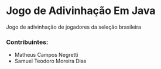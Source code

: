 # Jogo de Adivinhação Em Java

Jogo de adivinhação de jogadores da seleção brasileira

### Contribuintes:
- Matheus Campos Negretti
- Samuel Teodoro Moreira Dias
